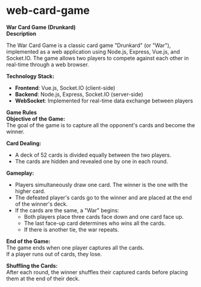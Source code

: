 # web-card-game

**War Card Game (Drunkard)**  
**Description**  

The War Card Game is a classic card game "Drunkard" (or "War"), implemented as a web application using Node.js, Express, Vue.js, and Socket.IO. The game allows two players to compete against each other in real-time through a web browser.  

**Technology Stack:**

- **Frontend**: Vue.js, Socket.IO (client-side)
- **Backend**: Node.js, Express, Socket.IO (server-side)
- **WebSocket**: Implemented for real-time data exchange between players  

**Game Rules**  
**Objective of the Game:**  
The goal of the game is to capture all the opponent's cards and become the winner.  

**Card Dealing:**

- A deck of 52 cards is divided equally between the two players.  
- The cards are hidden and revealed one by one in each round.  

**Gameplay:**  

- Players simultaneously draw one card. The winner is the one with the higher card.  
- The defeated player's cards go to the winner and are placed at the end of the winner's deck.  
- If the cards are the same, a "War" begins:  
  - Both players place three cards face down and one card face up.  
  - The last face-up card determines who wins all the cards.  
  - If there is another tie, the war repeats.  

**End of the Game:**  
The game ends when one player captures all the cards.  
If a player runs out of cards, they lose.  

**Shuffling the Cards:**  
After each round, the winner shuffles their captured cards before placing them at the end of their deck.
